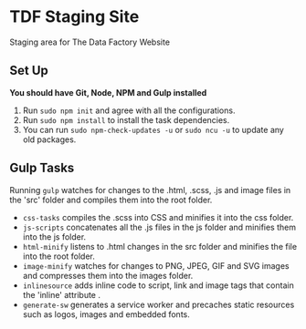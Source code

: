 # TDF Staging Site
Staging area for The Data Factory Website

## Set Up
**You should have Git, Node, NPM and Gulp installed**
1. Run `sudo npm init` and agree with all the configurations.
2. Run `sudo npm install` to install the task dependencies.
3. You can run `sudo npm-check-updates -u` or `sudo ncu -u` to update any old packages.

## Gulp Tasks
Running `gulp` watches for changes to the .html, .scss, .js and image files in the 'src' folder and compiles them into the root folder.

*  `css-tasks` compiles the .scss into CSS and minifies it into the css folder.
*  `js-scripts` concatenates all the .js files in the js folder and minifies them into the js folder.
*  `html-minify` listens to .html changes in the src folder and minifies the file into the root folder.
*  `image-minify` watches for changes to PNG, JPEG, GIF and SVG images and compresses them into the images folder.
*  `inlinesource` adds inline code to script, link and image tags that contain the 'inline' attribute .
*  `generate-sw` generates a service worker and precaches static resources such as logos, images and embedded fonts.
